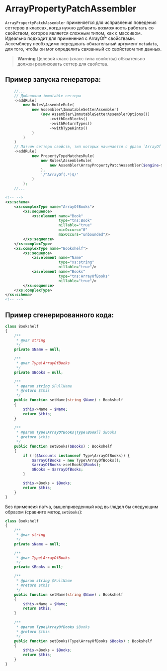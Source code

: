 # ArrayPropertyPatchAssembler

`ArrayPropertyPatchAssembler` применяется для исправления поведения сеттеров в классах, когда нужно добавить возможность
работать со свойством, которое является сложным типом, как с массивом.
Идеально подходит для применения с ArrayOf* свойствами.
Ассемблеру необходимо передавать обязательный аргумент `metadata`, для того, чтобы он мог определить связанный со свойством тип данных.

> **Warning**
> Целевой класс (класс типа свойства) обязательно должен реализовать сеттер для свойства.

## Пример запуска генератора:
```php
    //...
    // Добавляем immutable сеттеры
    ->addRule(
        new Rules\AssembleRule(
            new Assembler\ImmutableSetterAssembler(
                (new Assembler\ImmutableSetterAssemblerOptions())
                    ->withDocBlocks()
                    ->withReturnTypes()
                    ->withTypeHints()
            )
        )
    )
    // Патчим сеттеры свойств, тип которых начинается с фразы `ArrayOf`
    ->addRule(
            new PropertyTypeMatchesRule(
                new Rules\AssembleRule(
                    new Assembler\ArrayPropertyPatchAssembler($engine->getMetadata())
                ),
                '/^ArrayOf(.*)$/'
            )
        );
    //...
```

```xml
<!-- -->
<xs:schema>
    <xs:complexType name="ArrayOfBooks">
        <xs:sequence>
            <xs:element name="Book"
                        type="tns:Book"
                        nillable="true"
                        minOccurs="0"
                        maxOccurs="unbounded"/>
        </xs:sequence>
    </xs:complexType>
    <xs:complexType name="Bookshelf">
        <xs:sequence>
            <xs:element name="Name"
                        type="xs:string"
                        nillable="true"/>
            <xs:element name="Books"
                        type="tns:ArrayOfBooks"
                        nillable="true"/>
        </xs:sequence>
    </xs:complexType>
</xs:schema>
<!-- -->
```

## Пример сгенерированного кода:
```php
class Bookshelf
{
    /**
     * @var string
     */
    private $Name = null;

    /**
     * @var Type\ArrayOfBooks
     */
    private $Books = null;

    /**
     * @param string $FullName
     * @return $this
     */
    public function setName(string $Name) : Bookshelf
    {
        $this->Name = $Name;
        return $this;
    }
    
    /**
     * @param Type\ArrayOfBooks|Type\Book[] $Books
     * @return $this
     */
    public function setBooks($Books) : Bookshelf
    {
        if (!($Accounts instanceof Type\ArrayOfBooks)) {
        	$arrayOfBooks = new Type\ArrayOfBooks();
        	$arrayOfBooks->setBook($Books);
        	$Books = $arrayOfBooks;
        }

        $this->Books = $Books;
        return $this;
    }
}
```

Без применеия патча, вышеприведенный код выглядел бы следующим образом (сравните метод `setBooks`):
```php
class Bookshelf
{
    /**
     * @var string
     */
    private $Name = null;

    /**
     * @var Type\ArrayOfBooks
     */
    private $Books = null;

    /**
     * @param string $FullName
     * @return $this
     */
    public function setName(string $Name) : Bookshelf
    {
        $this->Name = $Name;
        return $this;
    }
    
    /**
     * @param Type\ArrayOfBooks $Books
     * @return $this
     */
    public function setBooks(Type\ArrayOfBooks $Books) : Bookshelf
    {
        $this->Books = $Books;
        return $this;
    }
}
```